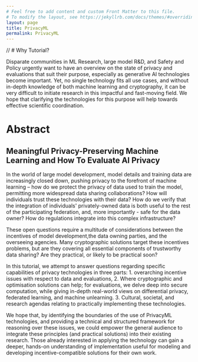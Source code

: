 ```yaml
---
# Feel free to add content and custom Front Matter to this file.
# To modify the layout, see https://jekyllrb.com/docs/themes/#overriding-theme-defaults
layout: page
title: PrivacyML
permalink: PrivacyML
---
```

// # Why Tutorial?

Disparate communities in ML Research, large model R&D, and Safety and Policy urgently want to have an overview on the state of privacy and evaluations that suit their purpose, especially as generative AI technologies become important. Yet, no single technology fits all use cases, and without in-depth knowledge of both machine learning and cryptography, it can be very difficult to initiate research in this impactful and fast-moving field. We hope that clarifying the technologies for this purpose will help towards effective scientific coordination.

# Abstract
## Meaningful Privacy-Preserving Machine Learning and How To Evaluate AI Privacy

In the world of large model development, model details and training data are increasingly closed down, pushing privacy to the forefront of machine learning – how do we protect the privacy of data used to train the model, permitting more widespread data sharing collaborations? How will individuals trust these technologies with their data? How do we verify that the integration of individuals' privately-owned data is both useful to the rest of the participating federation, and, more importantly - safe for the data owner? How do regulations integrate into this complex infrastructure?

These open questions require a multitude of considerations between the incentives of model development,the  data owning parties, and the overseeing agencies. Many cryptographic solutions target these incentives problems, but are they covering all essential components of trustworthy data sharing? Are they practical, or likely to be practical soon?

In this tutorial, we attempt to answer questions regarding specific capabilities of privacy technologies in three parts: 1. overarching incentive issues with respect to data and evaluations, 2. Where cryptographic and optimisation solutions can help; for evaluations, we delve deep into secure computation, while giving in-depth real-world views on differential privacy, federated learning, and machine unlearning. 3. Cultural, societal, and research agendas relating to practically implementing these technologies.

We hope that, by identifying the boundaries of the use of PrivacyML technologies, and providing a technical and structured framework for reasoning over these issues, we could empower the general audience to integrate these principles (and practical solutions) into their existing research. Those already interested in applying the technology can gain a deeper, hands-on understanding of implementation useful for modeling and developing incentive-compatible solutions for their own work.
